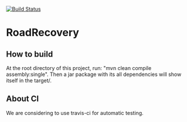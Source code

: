 [![Build Status](https://travis-ci.com/dlee992/RoadRecovery.svg?branch=master)](https://travis-ci.com/dlee992/RoadRecovery)

# RoadRecovery

## How to build

At the root directory of this project, run: "mvn clean compile assembly:single". Then a jar package with its all dependencies will show itself in the target/.

## About CI

We are considering to use travis-ci for automatic testing.
